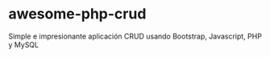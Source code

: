 # awesome-php-crud
Simple e impresionante aplicación CRUD usando Bootstrap, Javascript, PHP y MySQL
